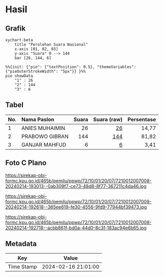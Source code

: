 # Hasil

## Grafik

```mermaid
xychart-beta
    title "Perolehan Suara Nasional"
    x-axis [01, 02, 03]
    y-axis "Suara" 0 --> 144
    bar [26, 144, 6]
```

```mermaid
%%{init: {"pie": {"textPosition": 0.5}, "themeVariables": {"pieOuterStrokeWidth": "5px"}} }%%
pie showData
    "1" : 26
    "2" : 144
    "3" : 6
```

## Tabel

| No. | Nama Paslon    | Suara | Suara (raw) | Persentase |
|:--- |:-------------- | -----:| -----------:| ----------:|
| 1   | ANIES MUHAIMIN | 26    | [26][p-1]   | 14,77      |
| 2   | PRABOWO GIBRAN | 144   | [144][p-2]  | 81,82      |
| 3   | GANJAR MAHFUD  | 6     | [6][p-3]    | 3,41       |


[p-1]: https://github.com/gigit-pemilu/pemilu-2024/blob/main/pilpres/hitung-suara/sub/72-sulawesi-tengah/sub/10-sigi/sub/01-sigi-biromaru/sub/2007-sidera/sub/008-tps/sub/paslon-1.txt
[p-2]: https://github.com/gigit-pemilu/pemilu-2024/blob/main/pilpres/hitung-suara/sub/72-sulawesi-tengah/sub/10-sigi/sub/01-sigi-biromaru/sub/2007-sidera/sub/008-tps/sub/paslon-2.txt
[p-3]: https://github.com/gigit-pemilu/pemilu-2024/blob/main/pilpres/hitung-suara/sub/72-sulawesi-tengah/sub/10-sigi/sub/01-sigi-biromaru/sub/2007-sidera/sub/008-tps/sub/paslon-3.txt

## Foto C Plano

https://sirekap-obj-formc.kpu.go.id/465b/pemilu/ppwp/72/10/01/20/07/7210012007008-20240214-193013--0ab309f7-ce73-48d8-8f77-367211c4da46.jpg

https://sirekap-obj-formc.kpu.go.id/465b/pemilu/ppwp/72/10/01/20/07/7210012007008-20240214-192618--365ee619-fe30-4556-9fd9-77944bf39473.jpg

https://sirekap-obj-formc.kpu.go.id/465b/pemilu/ppwp/72/10/01/20/07/7210012007008-20240214-192718--acbb861f-bd0a-44d0-8c3f-183ac94e6b65.jpg


## Metadata

| Key        | Value               |
| ---------- | ------------------- |
| Time Stamp | 2024-02-16 21:01:00 |




